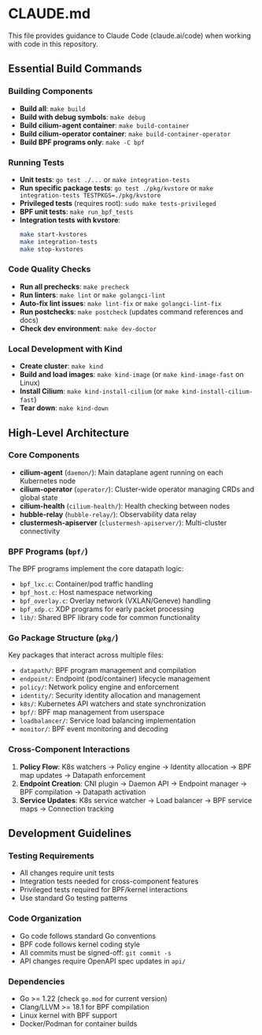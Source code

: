 # CLAUDE.md

This file provides guidance to Claude Code (claude.ai/code) when working with code in this repository.

## Essential Build Commands

### Building Components
- **Build all**: `make build`
- **Build with debug symbols**: `make debug` 
- **Build cilium-agent container**: `make build-container`
- **Build cilium-operator container**: `make build-container-operator`
- **Build BPF programs only**: `make -C bpf`

### Running Tests
- **Unit tests**: `go test ./...` or `make integration-tests`
- **Run specific package tests**: `go test ./pkg/kvstore` or `make integration-tests TESTPKGS=./pkg/kvstore`
- **Privileged tests** (requires root): `sudo make tests-privileged`
- **BPF unit tests**: `make run_bpf_tests`
- **Integration tests with kvstore**:
  ```bash
  make start-kvstores
  make integration-tests
  make stop-kvstores
  ```

### Code Quality Checks
- **Run all prechecks**: `make precheck`
- **Run linters**: `make lint` or `make golangci-lint`
- **Auto-fix lint issues**: `make lint-fix` or `make golangci-lint-fix`
- **Run postchecks**: `make postcheck` (updates command references and docs)
- **Check dev environment**: `make dev-doctor`

### Local Development with Kind
- **Create cluster**: `make kind`
- **Build and load images**: `make kind-image` (or `make kind-image-fast` on Linux)
- **Install Cilium**: `make kind-install-cilium` (or `make kind-install-cilium-fast`)
- **Tear down**: `make kind-down`

## High-Level Architecture

### Core Components
- **cilium-agent** (`daemon/`): Main dataplane agent running on each Kubernetes node
- **cilium-operator** (`operator/`): Cluster-wide operator managing CRDs and global state
- **cilium-health** (`cilium-health/`): Health checking between nodes
- **hubble-relay** (`hubble-relay/`): Observability data relay
- **clustermesh-apiserver** (`clustermesh-apiserver/`): Multi-cluster connectivity

### BPF Programs (`bpf/`)
The BPF programs implement the core datapath logic:
- `bpf_lxc.c`: Container/pod traffic handling
- `bpf_host.c`: Host namespace networking
- `bpf_overlay.c`: Overlay network (VXLAN/Geneve) handling
- `bpf_xdp.c`: XDP programs for early packet processing
- `lib/`: Shared BPF library code for common functionality

### Go Package Structure (`pkg/`)
Key packages that interact across multiple files:
- `datapath/`: BPF program management and compilation
- `endpoint/`: Endpoint (pod/container) lifecycle management
- `policy/`: Network policy engine and enforcement
- `identity/`: Security identity allocation and management
- `k8s/`: Kubernetes API watchers and state synchronization
- `bpf/`: BPF map management from userspace
- `loadbalancer/`: Service load balancing implementation
- `monitor/`: BPF event monitoring and decoding

### Cross-Component Interactions
1. **Policy Flow**: K8s watchers → Policy engine → Identity allocation → BPF map updates → Datapath enforcement
2. **Endpoint Creation**: CNI plugin → Daemon API → Endpoint manager → BPF compilation → Datapath activation
3. **Service Updates**: K8s service watcher → Load balancer → BPF service maps → Connection tracking

## Development Guidelines

### Testing Requirements
- All changes require unit tests
- Integration tests needed for cross-component features
- Privileged tests required for BPF/kernel interactions
- Use standard Go testing patterns

### Code Organization
- Go code follows standard Go conventions
- BPF code follows kernel coding style
- All commits must be signed-off: `git commit -s`
- API changes require OpenAPI spec updates in `api/`

### Dependencies
- Go >= 1.22 (check `go.mod` for current version)
- Clang/LLVM >= 18.1 for BPF compilation
- Linux kernel with BPF support
- Docker/Podman for container builds